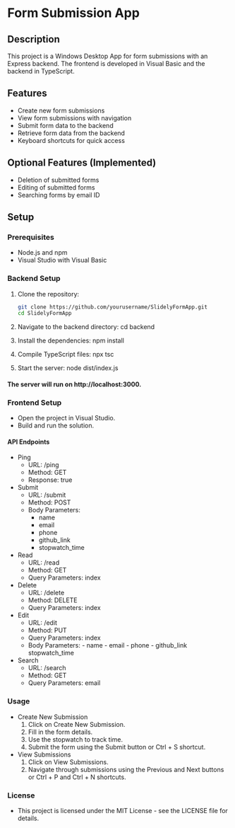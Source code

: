# Form Submission App

## Description
This project is a Windows Desktop App for form submissions with an Express backend. The frontend is developed in Visual Basic and the backend in TypeScript.

## Features
- Create new form submissions
- View form submissions with navigation
- Submit form data to the backend
- Retrieve form data from the backend
- Keyboard shortcuts for quick access

## Optional Features (Implemented)
- Deletion of submitted forms
- Editing of submitted forms
- Searching forms by email ID

## Setup

### Prerequisites
- Node.js and npm
- Visual Studio with Visual Basic

### Backend Setup
1. Clone the repository:
   ```bash
   git clone https://github.com/yourusername/SlidelyFormApp.git
   cd SlidelyFormApp

2. Navigate to the backend directory:
   cd backend
   
3. Install the dependencies:
   npm install
   
4. Compile TypeScript files:
   npx tsc

5.  Start the server:
   node dist/index.js
#### The server will run on http://localhost:3000.

### Frontend Setup
- Open the project in Visual Studio.
- Build and run the solution.

#### API Endpoints
- Ping
   - URL: /ping
   - Method: GET
   - Response: true
- Submit
   - URL: /submit
   - Method: POST
   - Body Parameters:
        - name
        - email
        - phone
        - github_link
        - stopwatch_time
- Read
   - URL: /read
   - Method: GET
   - Query Parameters: index
- Delete
   - URL: /delete
   - Method: DELETE
   - Query Parameters: index
- Edit
   - URL: /edit
   - Method: PUT
   - Query Parameters: index
   - Body Parameters:
         - name
         - email
         - phone
         - github_link
         stopwatch_time
- Search
   - URL: /search
   - Method: GET
   - Query Parameters: email

### Usage
- Create New Submission
   1. Click on Create New Submission.
   2. Fill in the form details.
   3. Use the stopwatch to track time.
   4. Submit the form using the Submit button or Ctrl + S shortcut.
- View Submissions
   1. Click on View Submissions.
   2. Navigate through submissions using the Previous and Next buttons or Ctrl + P and Ctrl + N shortcuts.
      
### License
- This project is licensed under the MIT License - see the LICENSE file for details.
